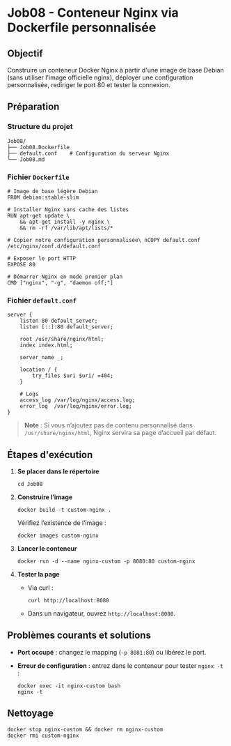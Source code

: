 
# Job08 - Conteneur Nginx via Dockerfile personnalisée

## Objectif

Construire un conteneur Docker Nginx à partir d'une image de base Debian (sans utiliser l'image officielle nginx), déployer une configuration personnalisée, rediriger le port 80 et tester la connexion.

## Préparation

### Structure du projet

```
Job08/
├── Job08.Dockerfile
├── default.conf    # Configuration du serveur Nginx
└── Job08.md

```

### Fichier `Dockerfile`

```
# Image de base légère Debian
FROM debian:stable-slim

# Installer Nginx sans cache des listes
RUN apt-get update \
    && apt-get install -y nginx \
    && rm -rf /var/lib/apt/lists/*

# Copier notre configuration personnalisée\ nCOPY default.conf /etc/nginx/conf.d/default.conf

# Exposer le port HTTP
EXPOSE 80

# Démarrer Nginx en mode premier plan
CMD ["nginx", "-g", "daemon off;"]
```

### Fichier `default.conf`

```
server {
    listen 80 default_server;
    listen [::]:80 default_server;

    root /usr/share/nginx/html;
    index index.html;

    server_name _;

    location / {
        try_files $uri $uri/ =404;
    }

    # Logs
    access_log /var/log/nginx/access.log;
    error_log  /var/log/nginx/error.log;
}
```

> **Note** : Si vous n’ajoutez pas de contenu personnalisé dans `/usr/share/nginx/html`, Nginx servira sa page d’accueil par défaut.

## Étapes d'exécution

1.  **Se placer dans le répertoire**
    
    ```
    cd Job08
    ```
    
2.  **Construire l’image**
    
    ```
    docker build -t custom-nginx .
    ```
    
    Vérifiez l’existence de l’image :
    
    ```
    docker images custom-nginx
    ```
    
3.  **Lancer le conteneur**
    
    ```
    docker run -d --name nginx-custom -p 8080:80 custom-nginx
    ```
    
4.  **Tester la page**
    
    -   Via curl :
        
        ```
        curl http://localhost:8080
        ```
        
    -   Dans un navigateur, ouvrez `http://localhost:8080`.
        

## Problèmes courants et solutions

-   **Port occupé** : changez le mapping (`-p 8081:80`) ou libérez le port.
    
-   **Erreur de configuration** : entrez dans le conteneur pour tester `nginx -t` :
    
    ```
    docker exec -it nginx-custom bash
    nginx -t
    ```
    

## Nettoyage

```
docker stop nginx-custom && docker rm nginx-custom
docker rmi custom-nginx
```
